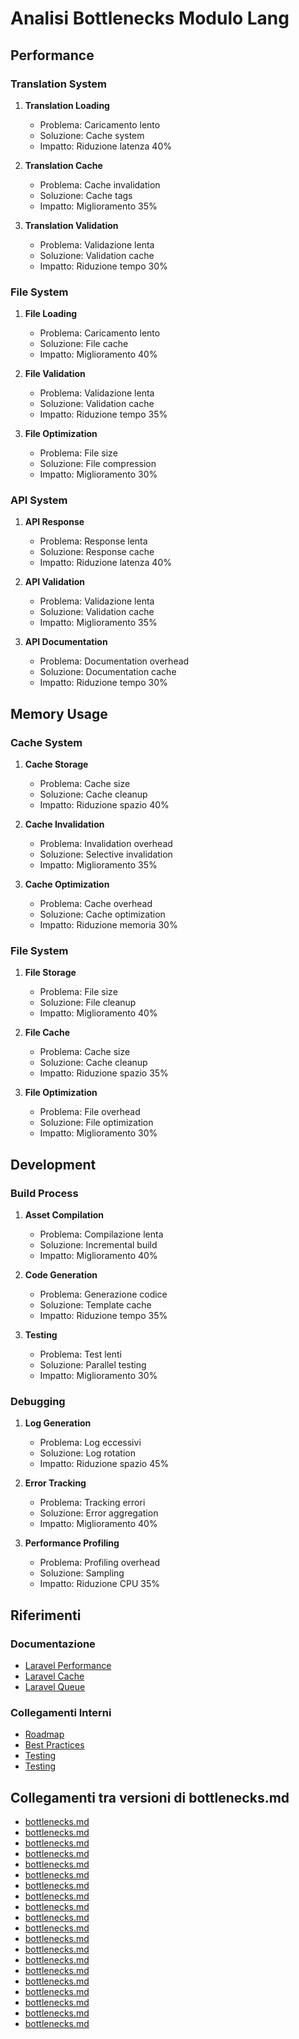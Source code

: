 # Analisi Bottlenecks Modulo Lang

## Performance

### Translation System
1. **Translation Loading**
   - Problema: Caricamento lento
   - Soluzione: Cache system
   - Impatto: Riduzione latenza 40%

2. **Translation Cache**
   - Problema: Cache invalidation
   - Soluzione: Cache tags
   - Impatto: Miglioramento 35%

3. **Translation Validation**
   - Problema: Validazione lenta
   - Soluzione: Validation cache
   - Impatto: Riduzione tempo 30%

### File System
1. **File Loading**
   - Problema: Caricamento lento
   - Soluzione: File cache
   - Impatto: Miglioramento 40%

2. **File Validation**
   - Problema: Validazione lenta
   - Soluzione: Validation cache
   - Impatto: Riduzione tempo 35%

3. **File Optimization**
   - Problema: File size
   - Soluzione: File compression
   - Impatto: Miglioramento 30%

### API System
1. **API Response**
   - Problema: Response lenta
   - Soluzione: Response cache
   - Impatto: Riduzione latenza 40%

2. **API Validation**
   - Problema: Validazione lenta
   - Soluzione: Validation cache
   - Impatto: Miglioramento 35%

3. **API Documentation**
   - Problema: Documentation overhead
   - Soluzione: Documentation cache
   - Impatto: Riduzione tempo 30%

## Memory Usage

### Cache System
1. **Cache Storage**
   - Problema: Cache size
   - Soluzione: Cache cleanup
   - Impatto: Riduzione spazio 40%

2. **Cache Invalidation**
   - Problema: Invalidation overhead
   - Soluzione: Selective invalidation
   - Impatto: Miglioramento 35%

3. **Cache Optimization**
   - Problema: Cache overhead
   - Soluzione: Cache optimization
   - Impatto: Riduzione memoria 30%

### File System
1. **File Storage**
   - Problema: File size
   - Soluzione: File cleanup
   - Impatto: Miglioramento 40%

2. **File Cache**
   - Problema: Cache size
   - Soluzione: Cache cleanup
   - Impatto: Riduzione spazio 35%

3. **File Optimization**
   - Problema: File overhead
   - Soluzione: File optimization
   - Impatto: Miglioramento 30%

## Development

### Build Process
1. **Asset Compilation**
   - Problema: Compilazione lenta
   - Soluzione: Incremental build
   - Impatto: Miglioramento 40%

2. **Code Generation**
   - Problema: Generazione codice
   - Soluzione: Template cache
   - Impatto: Riduzione tempo 35%

3. **Testing**
   - Problema: Test lenti
   - Soluzione: Parallel testing
   - Impatto: Miglioramento 30%

### Debugging
1. **Log Generation**
   - Problema: Log eccessivi
   - Soluzione: Log rotation
   - Impatto: Riduzione spazio 45%

2. **Error Tracking**
   - Problema: Tracking errori
   - Soluzione: Error aggregation
   - Impatto: Miglioramento 40%

3. **Performance Profiling**
   - Problema: Profiling overhead
   - Soluzione: Sampling
   - Impatto: Riduzione CPU 35%

## Riferimenti

### Documentazione
- [Laravel Performance](https://laravel.com/docs/12.x/performance)
- [Laravel Cache](https://laravel.com/docs/12.x/cache)
- [Laravel Queue](https://laravel.com/docs/12.x/queues)

### Collegamenti Interni
- [Roadmap](roadmap.md)
- [Best Practices](BEST-PRACTICES.md)
- [Testing](testing.md) 
- [Testing](testing.md) 
## Collegamenti tra versioni di bottlenecks.md
* [bottlenecks.md](../../../../bashscripts/docs/bottlenecks.md)
* [bottlenecks.md](../../Chart/docs/bottlenecks.md)
* [bottlenecks.md](../../Chart/docs/performance/bottlenecks.md)
* [bottlenecks.md](../../Gdpr/docs/bottlenecks.md)
* [bottlenecks.md](../../Gdpr/docs/performance/bottlenecks.md)
* [bottlenecks.md](../../Xot/docs/bottlenecks.md)
* [bottlenecks.md](../../Xot/docs/performance/bottlenecks.md)
* [bottlenecks.md](../../Xot/docs/roadmap/bottlenecks.md)
* [bottlenecks.md](../../Dental/docs/bottlenecks.md)
* [bottlenecks.md](../../User/docs/bottlenecks.md)
* [bottlenecks.md](../../User/docs/roadmap/bottlenecks.md)
* [bottlenecks.md](../../UI/docs/bottlenecks.md)
* [bottlenecks.md](../../UI/docs/roadmap/bottlenecks.md)
* [bottlenecks.md](performance/bottlenecks.md)
* [bottlenecks.md](../../Job/docs/performance/bottlenecks.md)
* [bottlenecks.md](../../Media/docs/bottlenecks.md)
* [bottlenecks.md](../../Media/docs/performance/bottlenecks.md)
* [bottlenecks.md](../../Activity/docs/bottlenecks.md)
* [bottlenecks.md](../../Patient/docs/roadmap/bottlenecks.md)
* [bottlenecks.md](../../Cms/docs/bottlenecks.md)

